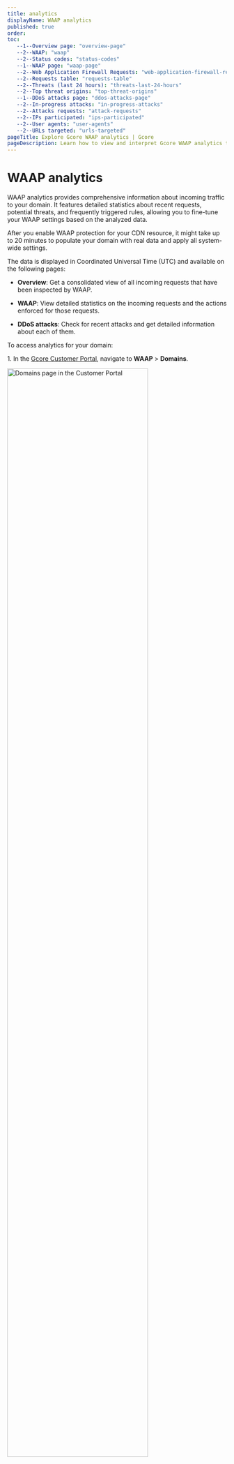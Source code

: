 ```yaml
---
title: analytics
displayName: WAAP analytics
published: true
order:
toc:
   --1--Overview page: "overview-page"
   --2--WAAP: "waap"
   --2--Status codes: "status-codes"
   --1--WAAP page: "waap-page"
   --2--Web Application Firewall Requests: "web-application-firewall-requests"
   --2--Requests table: "requests-table"
   --2--Threats (last 24 hours): "threats-last-24-hours"
   --2--Top threat origins: "top-threat-origins"   
   --1--DDoS attacks page: "ddos-attacks-page"   
   --2--In-progress attacks: "in-progress-attacks"   
   --2--Attacks requests: "attack-requests"   
   --2--IPs participated: "ips-participated" 
   --2--User agents: "user-agents" 
   --2--URLs targeted: "urls-targeted"                     
pageTitle: Explore Gcore WAAP analytics | Gcore
pageDescription: Learn how to view and interpret Gcore WAAP analytics to better understand incoming traffic to your domain.
---
```

# WAAP analytics

WAAP analytics provides comprehensive information about incoming traffic to your domain. It features detailed statistics about recent requests, potential threats, and frequently triggered rules, allowing you to fine-tune your WAAP settings based on the analyzed data. 

<alert-element type="info" title="Info">
 
After you enable WAAP protection for your CDN resource, it might take up to 20 minutes to populate your domain with real data and apply all system-wide settings.
 
</alert-element> 

The data is displayed in Coordinated Universal Time (UTC) and available on the following pages:  

* **Overview**: Get a consolidated view of all incoming requests that have been inspected by WAAP. 

* **WAAP**: View detailed statistics on the incoming requests and the actions enforced for those requests. 

* **DDoS attacks**: Check for recent attacks and get detailed information about each of them. 

To access analytics for your domain: 

1\. In the <a href="https://accounts.gcore.com/reports/dashboard" target="_blank">Gcore Customer Portal</a>, navigate to **WAAP** > **Domains**. 

<img src="https://assets.gcore.pro/docs/waap/analytics/domains-waap-page.png" alt="Domains page in the Customer Portal" width="80%">

2\. Find the domain where you want to check analytics and click the domain name to open it. You'll be directed to the **Policies** page.

3\. In the sidebar, click **Analytics**. 

<img src="https://assets.gcore.pro/docs/waap/analytics/waap-analytics-page.png" alt="Analytics page in the Customer Portal" width="80%">

<alert-element type="tip" title="Tip">
 
If you want to view analytics for a different domain, use the dropdown in the top-right corner of the screen and select the needed domain.
 
</alert-element>

The information on the Analytics page is displayed according to the selected period. At the top of the page, you can use the time frame dropdown to configure the displayed data.  

To automatically refresh data and graphs every 30 seconds without reloading the page, enable the **Auto-Refresh** toggle. 

<img src="https://assets.gcore.pro/docs/waap/analytics/auto-refresh.png" alt="Auto-refresh toggle on the Analytics page" width="80%">

## Overview page

This page features general information about incoming requests and contains two graphs: **WAAP** and **Status codes**. 

### WAAP 

This graph shows the total number of incoming requests for the selected period and the number of requests that have been blocked. 

<img src="https://assets.gcore.pro/docs/waap/analytics/waap-overview.png" alt="WAAP graph on the analytics page in the Customer Portal" width="80%">

### Status codes

This graph shows all requests sorted according to the returned status codes: 

* 2xx: Successful 

* 3xx: Redirection 

* 4xx: Client errors 

* 5xx: Server errors  

<img src="https://assets.gcore.pro/docs/waap/analytics/overview-status-codes.png" alt="WAAP graph on the Analytics page in the Customer Portal" width="80%">

<alert-element type="info" title="Info">
 
The **Status Codes** graph only displays information from the origin's backend and doesn't include status codes from WAAP, such as 403. 
 
</alert-element>

You can print the chart in pdf format or download it in the following formats: png, pdf, csv, xls.    

## WAAP page

This page features detailed statistics on HTTP requests and displays data in the graph format (**Web Application Firewall Requests**) and as a table (**Requests**).

### Web Application Firewall Requests

This graph shows information about actions that were applied to incoming requests. The data is displayed in a plot chart format that gives a comprehensive overview of both good and bad requests—potential security threats detected based on a triggered rule.  

<img src="https://assets.gcore.pro/docs/waap/analytics/waap-requests-chart.png" alt="WAAP graph on the Analytics page in the Customer Portal" width="80%">

You can select the following filters to view specific types of requests: 

* **Monitored requests**: View requests that were triggered by the <a href="https://gcore.com/docs/waap/waap-rules/custom-rules/tag-rules/reserved-tags#inspect-waap-traffic" target="_blank">monitor reserved tag</a>. 

* **Policy—blocked**: View requests that were blocked because of a triggered default policy. 

* **Custom rule—blocked**: View requests that were blocked because of a triggered custom rule created in your account. 

* **DDoS L7—blocked**: View requests that were blocked because of a triggered default rule related to DDoS. To learn more about how requests can trigger this rule, refer to our <a href="https://gcore.com/docs/waap/ddos-protection" target="_blank">L7 DDoS protection</a> guide.

* **Passed to origin**: View requests that successfully reached the origin. 

Any changes made to the WAAP requests plot are also displayed in the **Requests** table below the plot: 

* When you click on a particular data point on the plot, the **Requests** table is filtered accordingly. The date, time, and the corresponding traffic type are updated to show information relevant to what you’ve selected on the plot. 

* When you select a specific filter like **Policy – Blocked**, the **Requests** table is filtered to display only information that matches the same filter.  

<alert-element type="tip" title="Tip">
 
Updating filters on the table doesn’t change the data displayed on the Web Application Firewall Requests graph. 
 
</alert-element>

### Requests table

This table displays incoming requests for the past 24 hours, including good and bad ones (potential threats). Request history is retained for 30 days. 
<img src="https://assets.gcore.pro/docs/waap/analytics/waap-requests-table.png" alt="WAAP graph on the Analytics page in the Customer Portal" width="80%">

You can select multiple filters to get a more granular view of the displayed information in the table.

<table>
<thead>
<tr>
<td style="text-align: left">Table column</td>
<td style="text-align: left">Description</td>
</tr>
</thead>
<tbody>
<tr>
<td style="text-align: left">Request ID</td>
<td style="text-align: left">A unique identifier assigned to each HTTP request. Click the ID to open the <a href="https://gcore.com/docs/waap/analytics#request-details" target="_blank">Request Details</a> page, which provides comprehensive information about the request.</td>
</tr>
<tr>
<td style="text-align: left">Date</td>
<td style="text-align: left">The date and time when a rule was triggered or request occurred.</td>
</tr>
<tr>
<td style="text-align: left">IP</td>
<td style="text-align: left">The origin IP address of the client.</td>
</tr>
<tr>
<td style="text-align: left">Country</td>
<td style="text-align: left">The origin location of the IP.</td>
</tr>
<tr>
<td style="text-align: left">Response code</td>
<td style="text-align: left">HTTP code returned in response to the request.</td>
</tr>
<tr>
<td style="text-align: left">Security rule triggered</td>
<td style="text-align: left">The default or custom rule name that was triggered by the request. You can click on the rule name to view detailed information about the rule and the triggered request.</td>
</tr>
<tr>
<td style="text-align: left">Security action</td>
<td style="text-align: left">The action that was taken against the request:<br><br>
<ul><li>Allow: Display requests that were allowed to pass.</li>
<li>Block: Display requests that were blocked.</li>
<li>CAPTCHA: Display requests that got the Captcha validation screen, regardless of whether the request passed or failed the validation.</li> 
<li>Handshake (JavaScript validation): Display requests that were presented with a JavaScript validation screen, regardless of whether the request passed or failed the screen.</li></ul></td>
</tr>
<tr>
<td style="text-align: left">Result</td>
<td style="text-align: left">The result of the request based on the enforced action. For example, if a request was presented with a Captcha, and the request didn’t pass, then the result is “Blocked”.</td>
</tr>
<tr>
<td style="text-align: left">Create rule</td>
<td style="text-align: left">A button that you can select to create a rule for the IP address.</td>
</tr>
<tr>
<td style="text-align: left">Threats (last 24 hours)</td>
<td style="text-align: left">This section displays the most triggered actions and default policies, along with how many times each of them was triggered.</td>
</tr>
</tbody>
</table>

You can download the table data in the CSV format. 

For each logged request, you can perform the following actions: 

* Inspect request details 

* Create a new rule for the IP address that will challenge requests with JavaScript or CAPTCHA validation or add it to the block or allow list. 

<img src="https://assets.gcore.pro/docs/waap/analytics/manage-requests-in-table.png" alt="Requests table with request management options" width="80%">

#### Request details

This page provides an in-depth information about a particular request made to your domain. It’s structured into three sections, each focusing on a specific aspect of the request: 

* **Reference ID**: This ID is unique to each chain of requests that triggered a particular policy or custom rule. By using reference ID, you can search through your requests and determine why a block <a href="https://gcore.com/docs/waap/response-pages" target="_blank">response page</a> was displayed to that user. 

   <img src="https://assets.gcore.pro/docs/waap/analytics/request-details-id-reference.png" alt="Reference ID on the request details page" width="80%">

* **Overview**: Provides a high-level summary of the request, including relevant rules and applicable actions, response code, and client details. Click **Filter by** to view all requets coming from the filtered IP.

   <img src="https://assets.gcore.pro/docs/waap/analytics/request-details-overview.png" alt="Overview section on the request details page" width="80%">

* **Additional information**: Includes a detailed overview of the client, associated organization, and device (if available).

   <img src="https://assets.gcore.pro/docs/waap/analytics/request-details-extra-info.png" alt="Additional information section on the request details page" width="80%">

* **Headers**: Contains a complete list of HTTP headers included in the client request and response from the server.

   <img src="https://assets.gcore.pro/docs/waap/analytics/request-details-headers.png" alt="Headers section on the request details page" width="80%">

* **Tags**: Lists any tags associated with the request, helping you quickly identify malicious activities related to that request.

   <img src="https://assets.gcore.pro/docs/waap/analytics/request-details-tags.png" alt="Tags section on the request details page" width="80%">

<p id="create-rule-for-ip">You can also create a rule for the IP address from which the request originates:</p> 

1\. In the top-right corner of the screen, click **Create rule for IP**. 

<img src="https://assets.gcore.pro/docs/waap/analytics/request-details-create-rule.png" alt="Create rule button on the request details page" width="80%">

2\. Choose the relevant action:  
   * Allow a requests from this IP 
   * Block requests from this IP 
   * Challenge requests with CAPTCHA  
   * Challenge request with JavaScript validation

3\. Click **Create rule**. 

The rules to block or allow requests will appear on the <a href="https://gcore.com/docs/waap/ip-security/allow-and-block-ip-addresses" target="_blank">Firewall</a> page. The rules to challenge requests with JavaScript or CAPTCHA validation will appear on the <a href="https://gcore.com/docs/waap/waap-rules/custom-rules/create-and-manage-custom-rules" target="_blank">WAAP rules</a> page.   

### Threats (last 24 hours) 

This section displays the most triggered actions and default policies, along with how many times each of them was triggered.  

<img src="https://assets.gcore.pro/docs/waap/analytics/waf-threats.png" alt="WAAP graph on the Analytics page in the Customer Portal" width="80%">

### Top threat origins 

This map and table display the origin location of bad requests (threats) from the last 24 hours. You can view the country from which requests are coming and the total number of requests for that country.  

<img src="https://assets.gcore.pro/docs/waap/analytics/waf-threat-origins.png" alt="WAAP graph on the Analytics page in the Customer Portal" width="80%">

## DDoS attacks page

We provide detailed analytics related to any DDoS attacks that were detected in your domain. DDoS analytics is stored for 32 days. 

### In-progress attacks 

If there is an active DDoS attack, you’ll see a banner at the top of the page in the Customer Portal. 

Clicking the **View attack** link will take you to the DDoS analytics page, where you can view more details related to that specific attack. 

<img src="https://assets.gcore.pro/docs/waap/analytics/ddos-in-progress.png" alt="WAAP graph on the Analytics page in the Customer Portal" width="80%">

### Attacks over time 

Requests associated with DDoS attacks are presented in a plot format.  

To filter DDoS request data by the timeframe of each attack, click the dropdown menu in the top-right corner of the screen and select the checkbox next to the attack you want to view. You can view up to four sets of timeframes simultaneously. 

<img src="https://assets.gcore.pro/docs/waap/analytics/ddos-over-time.png" alt="DDoS attacks graph on the Analytics page in the Customer Portal" width="80%">

### IPs participated 

This table displays a list of the top IP addresses associated with the selected DDoS attack, along with the total number of times each IP has made a request to your domain. 

<img src="https://assets.gcore.pro/docs/waap/analytics/ips-participated.png" alt="WAAP graph on the Analytics page in the Customer Portal" width="80%">

### URLs targeted 

This table displays a list of the top URLs that were requested during a DDoS attack, along with the number of times each URL was requested. 

<img src="https://assets.gcore.pro/docs/waap/analytics/urls-targeted.png" alt="WAAP graph on the Analytics page in the Customer Portal" width="80%">

### User agents 

This table displays a list of the top clients, tools, and user agents associated with the selected DDoS attack. It also shows the total number of times each of them has made a request to your site. 

<img src="https://assets.gcore.pro/docs/waap/analytics/user-agents.png" alt="WAAP graph on the Analytics page in the Customer Portal" width="80%">

### Attack requests 

This table displays more fine-grained information about requests associated with attacks. You can search for specific attacks by clicking the **Select field** dropdown and entering an IP or response code. 

<table>
<thead>
<tr>
<td style="text-align: left">Table column</td>
<td style="text-align: left">Description</td>
</tr>
</thead>
<tbody>
<tr>
<td style="text-align: left">Request ID</td>
<td style="text-align: left">A unique identifier assigned to each HTTP request. Click the ID to open the <a href="https://gcore.com/docs/waap/analytics#request-details" target="_blank">Request Details</a> page, which provides comprehensive information about the request.</td>
</tr>
<tr>
<td style="text-align: left">Date</td>
<td style="text-align: left">The date and time when a rule was triggered or request occurred.</td>
</tr>
<tr>
<td style="text-align: left">IP</td>
<td style="text-align: left">The origin IP address of the client.</td>
</tr>
<tr>
<td style="text-align: left">Response code</td>
<td style="text-align: left">HTTP code returned in response to the request.</td>
</tr>
<tr>
<td style="text-align: left">URL targeted</td>
<td style="text-align: left">Top URLs that were requested during a DDoS attack.</td>
</tr>
<tr>
<td style="text-align: left">Result</td>
<td style="text-align: left">The action that was taken against the request:<br><br>
<ul>
<li>Allow: Display requests that were allowed to pass.</li>
<li>Block: Display requests that were blocked.</li>
<li>CAPTCHA: Display requests that got the CAPTCHA validation screen, regardless of whether the request passed or failed the validation.</li>
<li>Handshake (JavaScript validation): Display requests that were presented with a JavaScript validation screen, regardless of whether the request passed or failed the screen.</li></ul></td>
</tr>
<tr>
<td style="text-align: left">Result</td>
<td style="text-align: left">The result of the request based on the enforced action. For example, if a request was presented with a Captcha, and the request didn’t pass, then the result is “Blocked”.</td>
</tr>
<tr>
<td style="text-align: left">Create rule</td>
<td style="text-align: left">A button that you can select to create a rule for the IP address.</td>
</tr>
<tr>
<td style="text-align: left">Threats (last 24 hours)</td>
<td style="text-align: left">This section displays the most triggered actions and default policies, along with how many times each of them was triggered.</td>
</tr>
</tbody>
</table>
